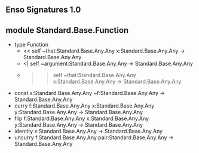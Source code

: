 ## Enso Signatures 1.0
## module Standard.Base.Function
- type Function
    - << self ~that:Standard.Base.Any.Any x:Standard.Base.Any.Any -> Standard.Base.Any.Any
    - <| self ~argument:Standard.Base.Any.Any -> Standard.Base.Any.Any
    - >> self ~that:Standard.Base.Any.Any x:Standard.Base.Any.Any -> Standard.Base.Any.Any
- const x:Standard.Base.Any.Any ~f:Standard.Base.Any.Any -> Standard.Base.Any.Any
- curry f:Standard.Base.Any.Any x:Standard.Base.Any.Any y:Standard.Base.Any.Any -> Standard.Base.Any.Any
- flip f:Standard.Base.Any.Any x:Standard.Base.Any.Any y:Standard.Base.Any.Any -> Standard.Base.Any.Any
- identity x:Standard.Base.Any.Any -> Standard.Base.Any.Any
- uncurry f:Standard.Base.Any.Any pair:Standard.Base.Any.Any -> Standard.Base.Any.Any
